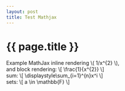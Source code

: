 ```yaml
---
layout: post
title: Test Mathjax
---
```


{{ page.title }}
================

Example MathJax inline rendering \\( 1/x^{2} \\),  
and block rendering:
\\[ \frac{1}{x^{2}} \\]  
sum:
\\[ \displaystyle\sum_{i=1}^{n}x^i \\]  
sets:
\\[ a \in \mathbb{F} \\]
